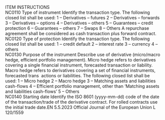  
ITEM  INSTRUCTIONS  
NC0110  Type of instrument  Identify the transaction type. The following closed list shall be used: 
1 – Derivatives – futures 
2 – Derivatives – forwards 
3 – Derivatives – options 
4 – Derivatives – others 
5 – Guarantees – credit protection 
6 – Guarantees – others 
7 – Swaps 
8 – Others 
A repurchase agreement shall be considered as cash transaction plus forward contract.  
NC0120  Type of protection  Identify the transaction type. The following closed list shall be used: 
1 – credit default 
2 – interest rate 
3 – currency 
4 – others  
NC0130  Purpose of the 
instrument  Describe use of derivative (micro/macro hedge, efficient portfolio management). Micro hedge 
refers to derivatives covering a single financial instrument, forecasted transaction or liability. 
Macro hedge refers to derivatives covering a set of financial instruments, forecasted trans ­
actions or liabilities. The following closed list shall be used: 
1 – Micro hedge 
2 – Macro hedge 
3 – Matching assets and liabilities cash-flows 
4 – Efficient portfolio management, other than ‘Matching assets and liabilities cash-flows’ 
5 – Others  
NC0140  Starting date  Identify the ISO 8601 (yyyy-mm-dd) code of the date of the transaction/trade of the 
derivative contract. For rolled contracts use the initial trade date.EN  5.5.2023 Official Journal of the European Union L 120/1559